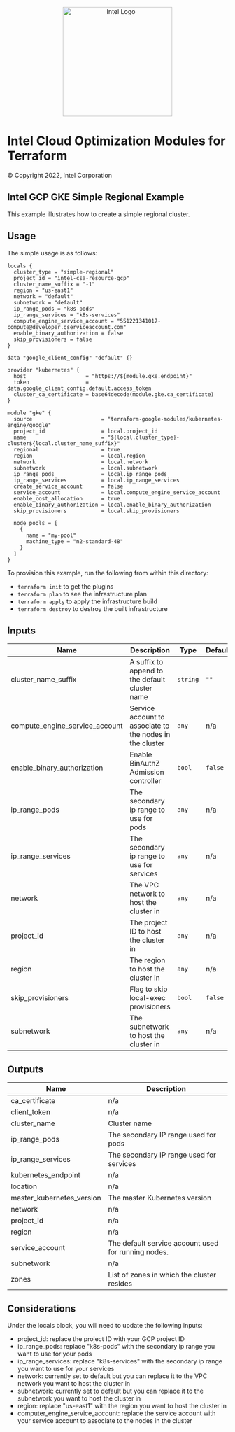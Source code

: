 <p align="center">
  <img src="https://github.com/OTCShare2/terraform-intel-hashicorp/blob/main/images/logo-classicblue-800px.png?raw=true" alt="Intel Logo" width="250"/>
</p>

# Intel Cloud Optimization Modules for Terraform

© Copyright 2022, Intel Corporation

## Intel GCP GKE Simple Regional Example

This example illustrates how to create a simple regional cluster.  

## Usage 

The simple usage is as follows: 
```hcl
locals {
  cluster_type = "simple-regional"
  project_id = "intel-csa-resource-gcp"
  cluster_name_suffix = "-1"
  region = "us-east1"
  network = "default"
  subnetwork = "default"
  ip_range_pods = "k8s-pods"
  ip_range_services = "k8s-services"
  compute_engine_service_account = "551221341017-compute@developer.gserviceaccount.com"
  enable_binary_authorization = false
  skip_provisioners = false
}

data "google_client_config" "default" {}

provider "kubernetes" {
  host                   = "https://${module.gke.endpoint}"
  token                  = data.google_client_config.default.access_token
  cluster_ca_certificate = base64decode(module.gke.ca_certificate)
}

module "gke" {
  source                      = "terraform-google-modules/kubernetes-engine/google"
  project_id                  = local.project_id
  name                        = "${local.cluster_type}-cluster${local.cluster_name_suffix}"
  regional                    = true
  region                      = local.region
  network                     = local.network
  subnetwork                  = local.subnetwork
  ip_range_pods               = local.ip_range_pods
  ip_range_services           = local.ip_range_services
  create_service_account      = false
  service_account             = local.compute_engine_service_account
  enable_cost_allocation      = true
  enable_binary_authorization = local.enable_binary_authorization
  skip_provisioners           = local.skip_provisioners

  node_pools = [
    {
      name = "my-pool"
      machine_type = "n2-standard-48"
    }
  ] 
}

```

To provision this example, run the following from within this directory:
- `terraform init` to get the plugins
- `terraform plan` to see the infrastructure plan
- `terraform apply` to apply the infrastructure build
- `terraform destroy` to destroy the built infrastructure



## Inputs

| Name | Description | Type | Default | Required |
|------|-------------|------|---------|:--------:|
| cluster\_name\_suffix | A suffix to append to the default cluster name | `string` | `""` | no |
| compute\_engine\_service\_account | Service account to associate to the nodes in the cluster | `any` | n/a | yes |
| enable\_binary\_authorization | Enable BinAuthZ Admission controller | `bool` | `false` | no |
| ip\_range\_pods | The secondary ip range to use for pods | `any` | n/a | yes |
| ip\_range\_services | The secondary ip range to use for services | `any` | n/a | yes |
| network | The VPC network to host the cluster in | `any` | n/a | yes |
| project\_id | The project ID to host the cluster in | `any` | n/a | yes |
| region | The region to host the cluster in | `any` | n/a | yes |
| skip\_provisioners | Flag to skip local-exec provisioners | `bool` | `false` | no |
| subnetwork | The subnetwork to host the cluster in | `any` | n/a | yes |

## Outputs

| Name | Description |
|------|-------------|
| ca\_certificate | n/a |
| client\_token | n/a |
| cluster\_name | Cluster name |
| ip\_range\_pods | The secondary IP range used for pods |
| ip\_range\_services | The secondary IP range used for services |
| kubernetes\_endpoint | n/a |
| location | n/a |
| master\_kubernetes\_version | The master Kubernetes version |
| network | n/a |
| project\_id | n/a |
| region | n/a |
| service\_account | The default service account used for running nodes. |
| subnetwork | n/a |
| zones | List of zones in which the cluster resides |

## Considerations
Under the locals block, you will need to update the following inputs: 
- project_id: replace the project ID with your GCP project ID 
- ip_range_pods: replace "k8s-pods" with the secondary ip range you want to use for your pods 
- ip_range_services: replace "k8s-services" with the secondary ip range you want to use for your services
- network: currently set to default but you can replace it to the VPC network you want to host the cluster in 
- subnetwork: currently set to default but you can replace it to the subnetwork you want to host the cluster in 
- region: replace "us-east1" with the region you want to host the cluster in 
- computer_engine_service_account: replace the service account with your service account to associate to the nodes in the cluster
